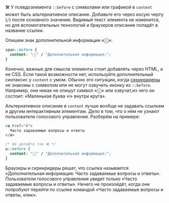 🛠 У псевдоэлемента `::before` с символами или графикой в `content` может быть альтернативное описание. Добавьте его через косую черту (`/`) после основного значения. Видимый текст элемента не изменится, но для вспомогательных технологий и браузеров описание попадёт в название ссылки.

Опишем знак дополнительной информации «ⓘ»:

```css
span::before {
  content: "ⓘ" / "Дополнительная информация:";
}
```

Конечно, важные для смысла элементы стоит добавлять через HTML, а не CSS. Если такой возможности нет, используйте дополнительный синтаксис у `content` с умом. Обычно это ситуации, когда [скринридеры](/a11y/screenreaders/) не знакомы с символом или не могут озвучить иконку из `::before`. Например, они никак не опишут символ «ⓘ» или озвучат,из чего он состоит: «Маленькая буква «i» внутри круга».

Альтернативное описание в `content` лучше вообще не задавать ссылкам и другим интерактивным элементам. Дело в том, что о нём не узнают пользователи голосового управления. Разберём на примере:

```html
<a href="#">
  Часто задаваемые вопросы и ответы
</a>
```

```css
/* Не делайте так ❌ */
a::before {
  content: "ⓘ" / "Дополнительная информация:";
}
```

Браузеры и скринридеры решат, что ссылка называется «Дополнительная информация: Часто задаваемые вопросы и ответы». Пользователи голосового управления увидят только «Часто задаваемые вопросы и ответы». Ничего не произойдёт, когда они попробуют перейти по ссылке командой «Часто задаваемые вопросы и ответы, клик».
